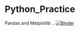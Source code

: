# Python_Practice
Pandas and Matplotlib
.. [![Binder](https://mybinder.org/badge_logo.svg)](https://mybinder.org/v2/gh/venups/Python_Practice/main?labpath=12%20Day%20Program.ipynb)
